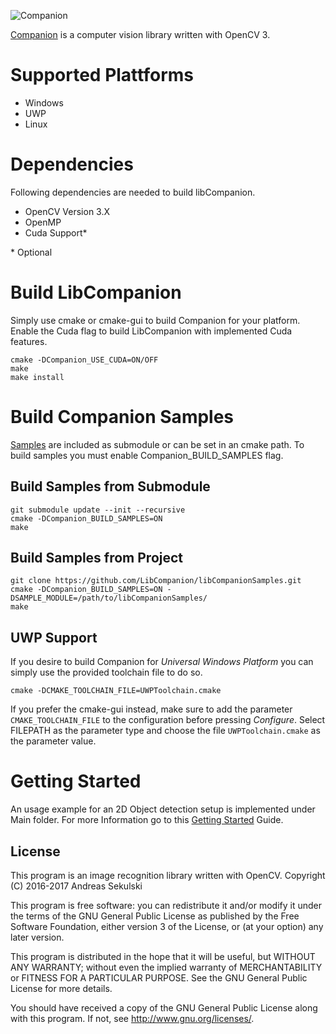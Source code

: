 ![Companion](https://libcompanion.github.io/libCompanion/images/logo.png "Companion")

[Companion](https://libcompanion.github.io/libCompanion/) is a computer vision library written with OpenCV 3.

# Supported Plattforms

* Windows
* UWP
* Linux

# Dependencies

Following dependencies are needed to build libCompanion.

* OpenCV Version 3.X
* OpenMP
* Cuda Support*

\* Optional

# Build LibCompanion

Simply use cmake or cmake-gui to build Companion for your platform.
Enable the Cuda flag to build LibCompanion with implemented Cuda features.

```
cmake -DCompanion_USE_CUDA=ON/OFF
make
make install
```

# Build Companion Samples

[Samples](https://github.com/LibCompanion/libCompanionSamples) are included as submodule or can be set in an cmake path. 
To build samples you must enable Companion_BUILD_SAMPLES flag.

## Build Samples from Submodule

```
git submodule update --init --recursive
cmake -DCompanion_BUILD_SAMPLES=ON
make
```

## Build Samples from Project

```
git clone https://github.com/LibCompanion/libCompanionSamples.git
cmake -DCompanion_BUILD_SAMPLES=ON -DSAMPLE_MODULE=/path/to/libCompanionSamples/
make
```

## UWP Support

If you desire to build Companion for *Universal Windows Platform* you can simply use the provided toolchain file to do so.
```
cmake -DCMAKE_TOOLCHAIN_FILE=UWPToolchain.cmake
```
If you prefer the cmake-gui instead, make sure to add the parameter ```CMAKE_TOOLCHAIN_FILE``` to the configuration before pressing *Configure*. Select FILEPATH as the parameter type and choose the file ```UWPToolchain.cmake``` as the parameter value.

# Getting Started

An usage example for an 2D Object detection setup is implemented under Main folder. 
For more Information go to this [Getting Started](https://nepitwin.github.io/libCompanion/gettingstarted/) Guide.

## License

This program is an image recognition library written with OpenCV.
Copyright (C) 2016-2017 Andreas Sekulski

This program is free software: you can redistribute it and/or modify
it under the terms of the GNU General Public License as published by
the Free Software Foundation, either version 3 of the License, or
(at your option) any later version.

This program is distributed in the hope that it will be useful,
but WITHOUT ANY WARRANTY; without even the implied warranty of
MERCHANTABILITY or FITNESS FOR A PARTICULAR PURPOSE.  See the
GNU General Public License for more details.

You should have received a copy of the GNU General Public License
along with this program.  If not, see <http://www.gnu.org/licenses/>.

